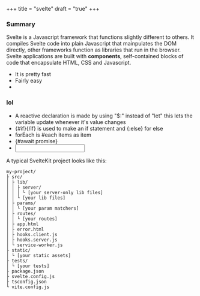 +++
title = "svelte"
draft = "true"
+++


### Summary
Svelte is a Javascript framework that functions slightly different to others. It compiles Svelte code into plain Javascript that mainpulates the DOM directly, other frameworks function as libraries that run in the browser.
Svelte applications are built with **components**, self-contained blocks of code that encapsulate HTML, CSS and Javascript.
- It is pretty fast
- Fairly easy
- 



### lol
- A reactive declaration is made by using "$:" instead of "let" this lets the variable update whenever it's value changes
- {#if}{/if} is used to make an if statement and {:else} for else
- forEach is #each items as item
- {#await promise}
- <input bind:value={}>

A typical SvelteKit project looks like this:

```
my-project/
├ src/
│ ├ lib/
│ │ ├ server/
│ │ │ └ [your server-only lib files]
│ │ └ [your lib files]
│ ├ params/
│ │ └ [your param matchers]
│ ├ routes/
│ │ └ [your routes]
│ ├ app.html
│ ├ error.html
│ ├ hooks.client.js
│ ├ hooks.server.js
│ └ service-worker.js
├ static/
│ └ [your static assets]
├ tests/
│ └ [your tests]
├ package.json
├ svelte.config.js
├ tsconfig.json
└ vite.config.js
```
